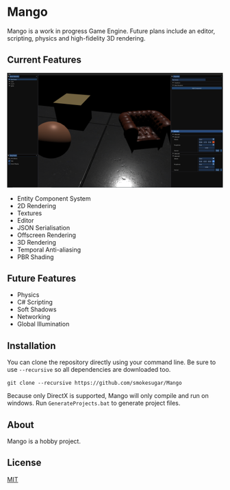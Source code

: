 # Mango

Mango is a work in progress Game Engine. Future plans include an editor, scripting, physics and high-fidelity 3D rendering.

## Current Features

![Epic Image](https://github.com/smokesugar/Mango/blob/main/resources/Showcase.PNG)

- Entity Component System
- 2D Rendering
- Textures
- Editor
- JSON Serialisation
- Offscreen Rendering
- 3D Rendering
- Temporal Anti-aliasing
- PBR Shading

## Future Features
- Physics
- C# Scripting
- Soft Shadows
- Networking
- Global Illumination

## Installation

You can clone the repository directly using your command line. Be sure to use `--recursive` so all dependencies are downloaded too.

```
git clone --recursive https://github.com/smokesugar/Mango
```
Because only DirectX is supported, Mango will only compile and run on windows. Run `GenerateProjects.bat` to generate project files.

## About
Mango is a hobby project.

## License
[MIT](https://choosealicense.com/licenses/mit/)
